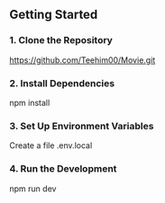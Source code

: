 ## Getting Started

### 1. Clone the Repository
https://github.com/Teehim00/Movie.git

### 2. Install Dependencies
npm install

### 3. Set Up Environment Variables
Create a file .env.local

### 4. Run the Development
npm run dev
